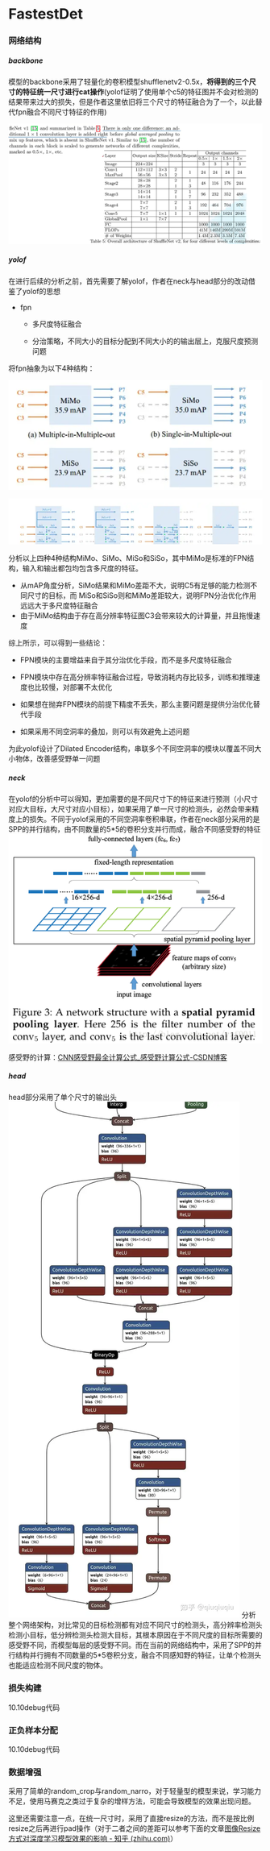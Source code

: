 # FastestDet

### 网络结构
##### backbone
模型的backbone采用了轻量化的卷积模型shufflenetv2-0.5x，**将得到的三个尺寸的特征统一尺寸进行cat操作**(yolof证明了使用单个c5的特征图并不会对检测的结果带来过大的损失，但是作者这里依旧将三个尺寸的特征融合为了一个，以此替代fpn融合不同尺寸特征的作用)

![img.png](assets/img.png)

##### yolof
在进行后续的分析之前，首先需要了解yolof，作者在neck与head部分的改动借鉴了yolof的思想
- fpn
  - 多尺度特征融合

  - 分治策略，不同大小的目标分配到不同大小的的输出层上，克服尺度预测问题

    

将fpn抽象为以下4种结构：

![img_3.png](assets/img_3.png)

![image-20241009191234187](assets/image-20241009191234187.png)

分析以上四种4种结构MiMo、SiMo、MiSo和SiSo，其中MiMo是标准的FPN结构，输入和输出都包均包含多尺度的特征。

- 从mAP角度分析，SiMo结果和MiMo差距不大，说明C5有足够的能力检测不同尺寸的目标，而 MiSo和SiSo则和MiMo差距较大，说明FPN分治优化作用远远大于多尺度特征融合
- 由于MiMo结构由于存在高分辨率特征图C3会带来较大的计算量，并且拖慢速度

综上所示，可以得到一些结论：

- FPN模块的主要增益来自于其分治优化手段，而不是多尺度特征融合
- FPN模块中存在高分辨率特征融合过程，导致消耗内存比较多，训练和推理速度也比较慢，对部署不太优化
- 如果想在抛弃FPN模块的前提下精度不丢失，那么主要问题是提供分治优化替代手段

- 如果采用不同空洞率的叠加，则可以有效避免上述问题

为此yolof设计了Dilated Encoder结构，串联多个不同空洞率的模块以覆盖不同大小物体，改善感受野单一问题

##### neck
在yolof的分析中可以得知，更加需要的是不同尺寸下的特征来进行预测（小尺寸对应大目标，大尺寸对应小目标），如果采用了单一尺寸的检测头，必然会带来精度上的损失。不同于yolof采用的不同空洞率卷积串联，作者在neck部分采用的是SPP的并行结构，由不同数量的5*5的卷积分支并行而成，融合不同感受野的特征
![img_1.png](assets/img_1.png)

感受野的计算：[CNN感受野最全计算公式_感受野计算公式-CSDN博客](https://blog.csdn.net/weixin_45199303/article/details/109004627)

##### head
head部分采用了单个尺寸的输出头
![img_2.png](assets/img_2.png)
分析整个网络架构，对比常见的目标检测都有对应不同尺寸的检测头，高分辨率检测头检测小目标，低分辨检测头检测大目标，其根本原因在于不同尺度的目标所需要的感受野不同，而模型每层的感受野不同。而在当前的网络结构中，采用了SPP的并行结构并行拥有不同数量的5*5卷积分支，融合不同感知野的特征，让单个检测头也能适应检测不同尺度的物体。

### 损失构建

10.10debug代码

### 正负样本分配

10.10debug代码

### 数据增强

采用了简单的random_crop与random_narro，对于轻量型的模型来说，学习能力不足，使用马赛克之类过于复杂的增样方法，可能会导致模型的效果出现问题。

这里还需要注意一点，在统一尺寸时，采用了直接resize的方法，而不是按比例resize之后再进行pad操作（对于二者之间的差距可以参考下面的文章[图像Resize方式对深度学习模型效果的影响 - 知乎 (zhihu.com)](https://zhuanlan.zhihu.com/p/362701716)）